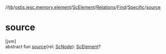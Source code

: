 //[lib](../../../../../../index.md)/[ostis.jesc.memory.element](../../../../index.md)/[ScElement](../../../index.md)/[Relations](../../index.md)/[Find](../index.md)/[Specific](index.md)/[source](source.md)

# source

[jvm]\
abstract fun [source](source.md)(rel: [ScNode](../../../../../ostis.jesc.memory.element.node/-sc-node/index.md)): [ScElement](../../../index.md)?
